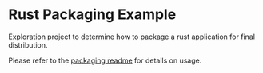 # Rust Packaging Example

Exploration project to determine how to package a rust application for final distribution.

Please refer to the [packaging readme](packaging/Readme.md) for details on usage.
